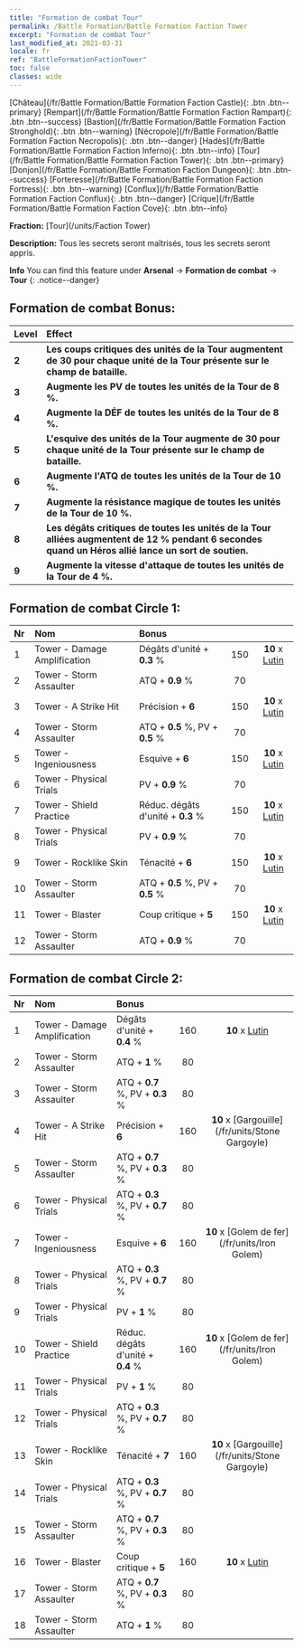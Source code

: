 ```yaml
---
title: "Formation de combat Tour"
permalink: /Battle Formation/Battle Formation Faction Tower
excerpt: "Formation de combat Tour"
last_modified_at: 2021-03-31
locale: fr
ref: "BattleFormationFactionTower"
toc: false
classes: wide
---
```

 [Château](/fr/Battle Formation/Battle Formation Faction Castle){: .btn .btn--primary} [Rempart](/fr/Battle Formation/Battle Formation Faction Rampart){: .btn .btn--success} [Bastion](/fr/Battle Formation/Battle Formation Faction Stronghold){: .btn .btn--warning} [Nécropole](/fr/Battle Formation/Battle Formation Faction Necropolis){: .btn .btn--danger} [Hadès](/fr/Battle Formation/Battle Formation Faction Inferno){: .btn .btn--info} [Tour](/fr/Battle Formation/Battle Formation Faction Tower){: .btn .btn--primary} [Donjon](/fr/Battle Formation/Battle Formation Faction Dungeon){: .btn .btn--success} [Forteresse](/fr/Battle Formation/Battle Formation Faction Fortress){: .btn .btn--warning} [Conflux](/fr/Battle Formation/Battle Formation Faction Conflux){: .btn .btn--danger} [Crique](/fr/Battle Formation/Battle Formation Faction Cove){: .btn .btn--info} 

  **Fraction:** [Tour](/units/Faction Tower)

  **Description:** Tous les secrets seront maîtrisés, tous les secrets seront appris.

**Info** You can find this feature under **Arsenal** -> **Formation de combat** -> **Tour** 
{: .notice--danger}

## Formation de combat Bonus:

  | Level |         Effect        |
  |:------|:---------------------|
  | **2** | **Les coups critiques des unités de la Tour augmentent de 30 pour chaque unité de la Tour présente sur le champ de bataille.** |
  | **3** | **Augmente les PV de toutes les unités de la Tour de 8 %.** |
  | **4** | **Augmente la DÉF de toutes les unités de la Tour de 8 %.** |
  | **5** | **L'esquive des unités de la Tour augmente de 30 pour chaque unité de la Tour présente sur le champ de bataille.** |
  | **6** | **Augmente l'ATQ de toutes les unités de la Tour de 10 %.** |
  | **7** | **Augmente la résistance magique de toutes les unités de la Tour de 10 %.** |
  | **8** | **Les dégâts critiques de toutes les unités de la Tour alliées augmentent de 12 % pendant 6 secondes quand un Héros allié lance un sort de soutien.** |
  | **9** | **Augmente la vitesse d'attaque de toutes les unités de la Tour de 4 %.** |

## Formation de combat Circle 1:

  |  Nr  |  Nom   |  Bonus  | <i class="fas fa-flask"/>  |  <i class="fab fa-optin-monster"/> |
  |:-----|:--------------------|:---------|:-----------------:|:----------------:|
  | 1 | Tower - Damage Amplification | Dégâts d'unité + **0.3** % | 150 |  **10** x [Lutin](/fr/units/Gremlin) |
  | 2 | Tower - Storm Assaulter | ATQ + **0.9** % | 70 |   |
  | 3 | Tower - A Strike Hit | Précision + **6**  | 150 |  **10** x [Lutin](/fr/units/Gremlin) |
  | 4 | Tower - Storm Assaulter | ATQ + **0.5** %, PV + **0.5** % | 70 |   |
  | 5 | Tower - Ingeniousness | Esquive + **6**  | 150 |  **10** x [Lutin](/fr/units/Gremlin) |
  | 6 | Tower - Physical Trials | PV + **0.9** % | 70 |   |
  | 7 | Tower - Shield Practice | Réduc. dégâts d'unité + **0.3** % | 150 |  **10** x [Lutin](/fr/units/Gremlin) |
  | 8 | Tower - Physical Trials | PV + **0.9** % | 70 |   |
  | 9 | Tower - Rocklike Skin | Ténacité + **6**  | 150 |  **10** x [Lutin](/fr/units/Gremlin) |
  | 10 | Tower - Storm Assaulter | ATQ + **0.5** %, PV + **0.5** % | 70 |   |
  | 11 | Tower - Blaster | Coup critique + **5**  | 150 |  **10** x [Lutin](/fr/units/Gremlin) |
  | 12 | Tower - Storm Assaulter | ATQ + **0.9** % | 70 |   |
  


## Formation de combat Circle 2:

  |  Nr  |  Nom   |  Bonus  | <i class="fas fa-flask"/>  |  <i class="fab fa-optin-monster"/> |
  |:-----|:--------------------|:---------|:-----------------:|:----------------:|
  | 1 | Tower - Damage Amplification | Dégâts d'unité + **0.4** % | 160 |  **10** x [Lutin](/fr/units/Gremlin) |
  | 2 | Tower - Storm Assaulter | ATQ + **1** % | 80 |   |
  | 3 | Tower - Storm Assaulter | ATQ + **0.7** %, PV + **0.3** % | 80 |   |
  | 4 | Tower - A Strike Hit | Précision + **6**  | 160 |  **10** x [Gargouille](/fr/units/Stone Gargoyle) |
  | 5 | Tower - Storm Assaulter | ATQ + **0.7** %, PV + **0.3** % | 80 |   |
  | 6 | Tower - Physical Trials | ATQ + **0.3** %, PV + **0.7** % | 80 |   |
  | 7 | Tower - Ingeniousness | Esquive + **6**  | 160 |  **10** x [Golem de fer](/fr/units/Iron Golem) |
  | 8 | Tower - Physical Trials | ATQ + **0.3** %, PV + **0.7** % | 80 |   |
  | 9 | Tower - Physical Trials | PV + **1** % | 80 |   |
  | 10 | Tower - Shield Practice | Réduc. dégâts d'unité + **0.4** % | 160 |  **10** x [Golem de fer](/fr/units/Iron Golem) |
  | 11 | Tower - Physical Trials | PV + **1** % | 80 |   |
  | 12 | Tower - Physical Trials | ATQ + **0.3** %, PV + **0.7** % | 80 |   |
  | 13 | Tower - Rocklike Skin | Ténacité + **7**  | 160 |  **10** x [Gargouille](/fr/units/Stone Gargoyle) |
  | 14 | Tower - Physical Trials | ATQ + **0.3** %, PV + **0.7** % | 80 |   |
  | 15 | Tower - Storm Assaulter | ATQ + **0.7** %, PV + **0.3** % | 80 |   |
  | 16 | Tower - Blaster | Coup critique + **5**  | 160 |  **10** x [Lutin](/fr/units/Gremlin) |
  | 17 | Tower - Storm Assaulter | ATQ + **0.7** %, PV + **0.3** % | 80 |   |
  | 18 | Tower - Storm Assaulter | ATQ + **1** % | 80 |   |
  

